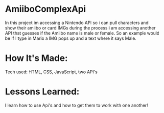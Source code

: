 # AmiiboComplexApi
In this project im accessing a Nintendo API so i can pull characters and show their amiibo or card IMGs during the process i am accessing another API that guesses if the Amiibo name is male or female. So an example would be if I type in Mario a IMG pops up and a text where it says Male.

# How It's Made:
Tech used: HTML, CSS, JavaScript, two API's

# Lessons Learned:
I learn how to use Api's and how to get them to work with one another!
